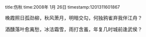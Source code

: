 title:伤秋
time:2008年 1月 26日
timestamp:1201311601867

<P><FONT size=3>晚霞照日孤劲柳，秋风萧月，明暗交勾，何独鸦雀弃我伴江舟？</FONT></P>
<P><FONT size=3>酒醺落叶愈离愁，冰洁霜雪，雨打含羞，年复几时城前逢武侯？</FONT></P>